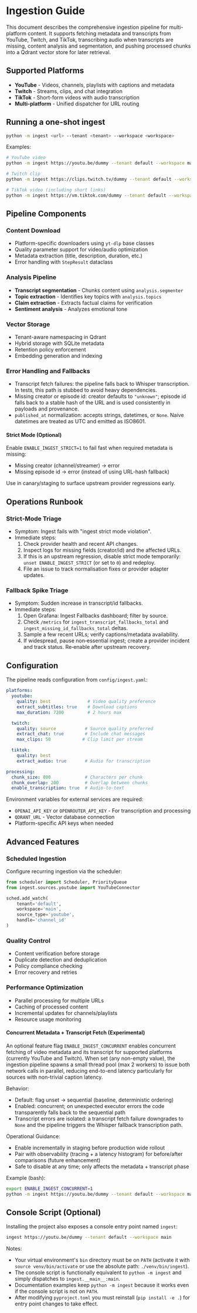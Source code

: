 # Ingestion Guide

This document describes the comprehensive ingestion pipeline for multi-platform content.
It supports fetching metadata and transcripts from YouTube, Twitch, and TikTok,
transcribing audio when transcripts are missing, content analysis and segmentation,
and pushing processed chunks into a Qdrant vector store for later retrieval.

## Supported Platforms

- **YouTube** - Videos, channels, playlists with captions and metadata
- **Twitch** - Streams, clips, and chat integration
- **TikTok** - Short-form videos with audio transcription
- **Multi-platform** - Unified dispatcher for URL routing

## Running a one-shot ingest

```bash
python -m ingest <url> --tenant <tenant> --workspace <workspace>
```

Examples:
```bash
# YouTube video
python -m ingest https://youtu.be/dummy --tenant default --workspace main

# Twitch clip
python -m ingest https://clips.twitch.tv/dummy --tenant default --workspace main

# TikTok video (including short links)
python -m ingest https://vm.tiktok.com/dummy --tenant default --workspace main
```

## Pipeline Components

### Content Download
- Platform-specific downloaders using `yt-dlp` base classes
- Quality parameter support for video/audio optimization
- Metadata extraction (title, description, duration, etc.)
- Error handling with `StepResult` dataclass

### Analysis Pipeline
- **Transcript segmentation** - Chunks content using `analysis.segmenter`
- **Topic extraction** - Identifies key topics with `analysis.topics`
- **Claim extraction** - Extracts factual claims for verification
- **Sentiment analysis** - Analyzes emotional tone

### Vector Storage
- Tenant-aware namespacing in Qdrant
- Hybrid storage with SQLite metadata
- Retention policy enforcement
- Embedding generation and indexing

### Error Handling and Fallbacks
- Transcript fetch failures: the pipeline falls back to Whisper transcription. In tests, this path is stubbed to avoid heavy dependencies.
- Missing creator or episode id: creator defaults to `"unknown"`; episode id falls back to a stable hash of the URL and is used consistently in payloads and provenance.
- `published_at` normalization: accepts strings, datetimes, or `None`. Naive datetimes are treated as UTC and emitted as ISO8601.

#### Strict Mode (Optional)

Enable `ENABLE_INGEST_STRICT=1` to fail fast when required metadata is missing:

- Missing creator (channel/streamer) → error
- Missing episode id → error (instead of using URL-hash fallback)

Use in canary/staging to surface upstream provider regressions early.

## Operations Runbook

### Strict‑Mode Triage
- Symptom: Ingest fails with "ingest strict mode violation".
- Immediate steps:
  1. Check provider health and recent API changes.
  2. Inspect logs for missing fields (creator/id) and the affected URLs.
  3. If this is an upstream regression, disable strict mode temporarily:
     `unset ENABLE_INGEST_STRICT` (or set to `0`) and redeploy.
  4. File an issue to track normalisation fixes or provider adapter updates.

### Fallback Spike Triage
- Symptom: Sudden increase in transcript/id fallbacks.
- Immediate steps:
  1. Open Grafana: Ingest Fallbacks dashboard; filter by source.
  2. Check `/metrics` for `ingest_transcript_fallbacks_total` and `ingest_missing_id_fallbacks_total` deltas.
  3. Sample a few recent URLs; verify captions/metadata availability.
  4. If widespread, pause non‑essential ingest; create a provider incident and track status. Re‑enable after upstream recovery.

## Configuration

The pipeline reads configuration from `config/ingest.yaml`:

```yaml
platforms:
  youtube:
    quality: best              # Video quality preference
    extract_subtitles: true    # Download captions
    max_duration: 7200         # 2 hours max

  twitch:
    quality: source           # Source quality preferred
    extract_chat: true        # Include chat messages
    max_clips: 50            # Clip limit per stream

  tiktok:
    quality: best
    extract_audio: true       # Audio for transcription

processing:
  chunk_size: 800             # Characters per chunk
  chunk_overlap: 200          # Overlap between chunks
  enable_transcription: true  # Audio-to-text
```

Environment variables for external services are required:
- `OPENAI_API_KEY` or `OPENROUTER_API_KEY` - For transcription and processing
- `QDRANT_URL` - Vector database connection
- Platform-specific API keys when needed

## Advanced Features

### Scheduled Ingestion
Configure recurring ingestion via the scheduler:

```python
from scheduler import Scheduler, PriorityQueue
from ingest.sources.youtube import YouTubeConnector

sched.add_watch(
    tenant='default',
    workspace='main',
    source_type='youtube',
    handle='channel_id'
)
```

### Quality Control
- Content verification before storage
- Duplicate detection and deduplication
- Policy compliance checking
- Error recovery and retries

### Performance Optimization
- Parallel processing for multiple URLs
- Caching of processed content
- Incremental updates for channels/playlists
- Resource usage monitoring

#### Concurrent Metadata + Transcript Fetch (Experimental)

An optional feature flag `ENABLE_INGEST_CONCURRENT` enables concurrent fetching of
video metadata and its transcript for supported platforms (currently YouTube
and Twitch). When set (any non-empty value), the ingestion pipeline spawns a
small thread pool (max 2 workers) to issue both network calls in parallel,
reducing end-to-end latency particularly for sources with non-trivial caption
latency.

Behavior:
* Default: flag unset -> sequential (baseline, deterministic ordering)
* Enabled: concurrent; on unexpected executor errors the code transparently
  falls back to the sequential path
* Transcript errors are isolated: a transcript fetch failure downgrades to
  `None` and the pipeline triggers the Whisper fallback transcription path.

Operational Guidance:
* Enable incrementally in staging before production wide rollout
* Pair with observability (tracing + a latency histogram) for before/after
  comparisons (future enhancement)
* Safe to disable at any time; only affects the metadata + transcript phase

Example (bash):
```bash
export ENABLE_INGEST_CONCURRENT=1
python -m ingest https://youtu.be/dummy --tenant default --workspace main
```

## Console Script (Optional)

Installing the project also exposes a console entry point named `ingest`:

```bash
ingest https://youtu.be/dummy --tenant default --workspace main
```

Notes:
* Your virtual environment's `bin` directory must be on `PATH` (activate it with `source venv/bin/activate` or use the absolute path: `./venv/bin/ingest`).
* The console script is functionally equivalent to `python -m ingest` and simply dispatches to `ingest.__main__:main`.
* Documentation examples keep `python -m ingest` because it works even if the console script is not on `PATH`.
* After modifying `pyproject.toml` you must reinstall (`pip install -e .`) for entry point changes to take effect.
